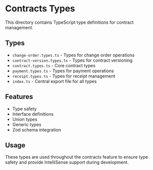 # Contracts Types

This directory contains TypeScript type definitions for contract management.

## Types

- `change-order.types.ts` - Types for change order operations
- `contract-version.types.ts` - Types for contract versioning
- `contract.types.ts` - Core contract types
- `payment.types.ts` - Types for payment operations
- `receipt.types.ts` - Types for receipt management
- `index.ts` - Central export file for all types

## Features

- Type safety
- Interface definitions
- Union types
- Generic types
- Zod schema integration

## Usage

These types are used throughout the contracts feature to ensure type safety and provide IntelliSense support during development.
